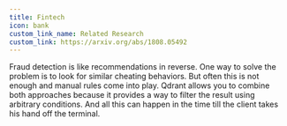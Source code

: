 ```yaml
---
title: Fintech
icon: bank
custom_link_name: Related Research
custom_link: https://arxiv.org/abs/1808.05492
---
```


Fraud detection is like recommendations in reverse. 
One way to solve the problem is to look for similar cheating behaviors. 
But often this is not enough and manual rules come into play.
Qdrant allows you to combine both approaches because it provides a way to filter the result using arbitrary conditions.
And all this can happen in the time till the client takes his hand off the terminal.
